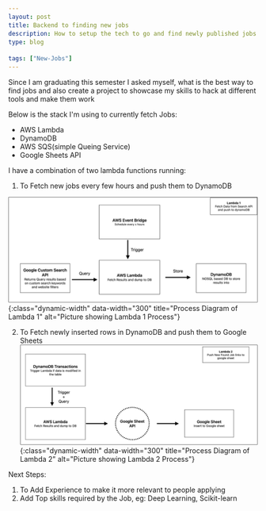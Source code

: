 ```yaml
---
layout: post
title: Backend to finding new jobs
description: How to setup the tech to go and find newly published jobs for you, I used a combinatino of Dynamo DB and AWS Lambda to setup a process that goes and finds newly published jobs every few hours
type: blog

tags: ["New-Jobs"]
---
```


Since I am graduating this semester I asked myself, what is the best way to find jobs and also create a project to showcase my skills to hack at different tools and make them work

Below is the stack I'm using to currently fetch Jobs:
* AWS Lambda
* DynamoDB
* AWS SQS(simple Queing Service)
* Google Sheets API

I have a combination of two lambda functions running:

1. To Fetch new jobs every few hours and push them to DynamoDB

![Lambda Function 1](/assets/images/find_jobs_lambda_1.jpeg){:class="dynamic-width" data-width="300" title="Process Diagram of Lambda 1" alt="Picture showing Lambda 1 Process"}

2. To Fetch newly inserted rows in DynamoDB and push them to Google Sheets
![Lambda Function 2](/assets/images/find_jobs_lambda_2.jpeg){:class="dynamic-width" data-width="300" title="Process Diagram of Lambda 2" alt="Picture showing Lambda 2 Process"}


Next Steps:
1. To Add Experience to make it more relevant to people applying 
2. Add Top skills required by the Job, eg: Deep Learning, Scikit-learn